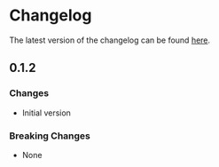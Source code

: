 # Changelog

The latest version of the changelog can be found [here](/Azure/bicep-registry-modules/blob/main/avm/res/managed-services/registration-definition/CHANGELOG.md).

## 0.1.2

### Changes

- Initial version

### Breaking Changes

- None
